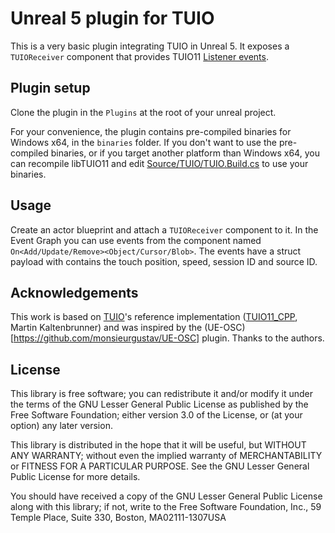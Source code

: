 # Unreal 5 plugin for TUIO

This is a very basic plugin integrating TUIO in Unreal 5. It exposes a `TUIOReceiver` component that provides TUIO11 [Listener events](blob/main/Source/ThirdParty/TUIO11/TUIO11_CPP/TUIO/TuioListener.h).

## Plugin setup

Clone the plugin in the `Plugins` at the root of your unreal project.

For your convenience, the plugin contains pre-compiled binaries for Windows x64, in the `binaries` folder.
If you don't want to use the pre-compiled binaries, or if you target another platform than Windows x64, you can recompile libTUIO11 and edit [Source/TUIO/TUIO.Build.cs](blob/main/Source/TUIO/TUIO.Build.cs) to use your binaries.

## Usage

Create an actor blueprint and attach a `TUIOReceiver` component to it. In the Event Graph you can use events from the component named `On<Add/Update/Remove><Object/Cursor/Blob>`. The events have a struct payload with contains the touch position, speed, session ID and source ID.

## Acknowledgements

This work is based on [TUIO](http://www.tuio.org/)'s reference implementation ([TUIO11_CPP](https://github.com/mkalten/TUIO11_CPP), Martin Kaltenbrunner) and was inspired by the (UE-OSC)[https://github.com/monsieurgustav/UE-OSC] plugin. Thanks to the authors.

## License

This library is free software; you can redistribute it and/or modify it under the terms of the GNU Lesser General Public License as published by the Free Software Foundation; either version 3.0 of the License, or (at your option) any later version.

This library is distributed in the hope that it will be useful, but WITHOUT ANY WARRANTY; without even the implied warranty of MERCHANTABILITY or FITNESS FOR A PARTICULAR PURPOSE. See the GNU Lesser General Public License for more details.

You should have received a copy of the GNU Lesser General Public License along with this library; if not, write to the Free Software Foundation, Inc., 59 Temple Place, Suite 330, Boston, MA02111-1307USA
